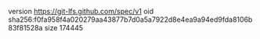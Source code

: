 version https://git-lfs.github.com/spec/v1
oid sha256:f0fa958f4a020279aa43877b7d0a5a7922d8e4ea9a94ed9fda8106b83f81528a
size 174445
